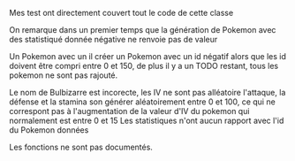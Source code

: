 Mes test ont directement couvert tout le code de cette classe

On remarque dans un premier temps que la génération de Pokemon avec des statistiqué donnée négative ne renvoie pas de valeur

Un Pokemon avec un il créer un Pokemon avec un id négatif alors que les id doivent être compri entre 0 et 150, de plus il y a un TODO restant, tous les pokemon ne sont pas rajouté.

Le nom de Bulbizarre est incorecte, les IV ne sont pas alléatoire l'attaque, la défense et la stamina son générer aléatoirement entre 0 et 100, ce qui ne correspont pas à l'augmentation de la valeur d'IV du pokemon qui normalement est entre 0 et 15
Les statistiques n'ont aucun rapport avec l'id du Pokemon données

Les fonctions ne sont pas documentés.